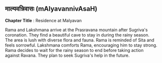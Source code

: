## माल्यवन्निवासः (mAlyavannivAsaH)
**Chapter Title** : Residence at Malyavan

Rama and Lakshmana arrive at the Prasravana mountain after Sugriva's coronation. They find a beautiful cave to stay in during the rainy season. The area is lush with diverse flora and fauna. Rama is reminded of Sita and feels sorrowful. Lakshmana comforts Rama, encouraging him to stay strong. Rama decides to wait for the rainy season to end before taking action against Ravana. They plan to seek Sugriva's help in the future.